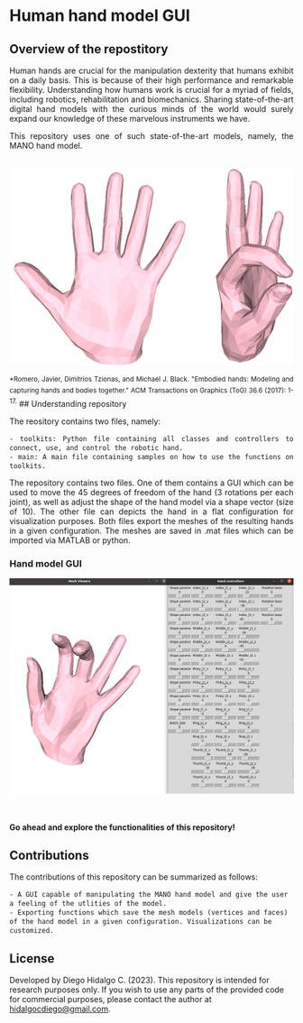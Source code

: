 # Human hand model GUI

## Overview of the repostitory
<div align="justify">
Human hands are crucial for the manipulation dexterity that humans exhibit on a daily basis. This is because of their high performance and remarkable flexibility. Understanding how humans work is crucial for a myriad of fields, including robotics, rehabilitation and biomechanics.
Sharing state-of-the-art digital hand models with the curious minds of the world would surely expand our knowledge of these marvelous instruments we have. 

This repository uses one of such state-of-the-art models, namely, the MANO hand model. 
<br />
<br /> 
<p align="center">
   <img src="/Visualizations/Hand_1.png" width="600" />
</p>
<sup> *Romero, Javier, Dimitrios Tzionas, and Michael J. Black. "Embodied hands: Modeling and capturing hands and bodies together." ACM Transactions on Graphics (ToG) 36.6 (2017): 1-17.</sup>
## Understanding repository

The reository contains two files, namely:
```
- toolkits: Python file containing all classes and controllers to connect, use, and control the robotic hand.
- main: A main file containing samples on how to use the functions on toolkits.
```
The repository contains two files. One of them contains a GUI which can be used to move the 45 degrees of freedom of the hand (3 rotations per each joint), as well as adjust the shape of the hand model via a shape vector (size of 10). The other file can depicts the hand in a flat configuration for visualization purposes. Both files export the meshes of the resulting hands in a given configuration. The meshes are saved in .mat files which can be imported via MATLAB or python. 
<br />

### Hand model GUI
<p align="center">
   <img src="/Visualizations/GUI.png" width="700" />
</p>
<br />

<br />
<strong>Go ahead and explore the functionalities of this repository!</strong>
<br />

</div>

## Contributions

The contributions of this repository can be summarized as follows:

```
- A GUI capable of manipulating the MANO hand model and give the user a feeling of the utlities of the model.
- Exporting functions which save the mesh models (vertices and faces) of the hand model in a given configuration. Visualizations can be customized.
```

## License

Developed by Diego Hidalgo C. (2023). This repository is intended for research purposes only. If you wish to use any parts of the provided code for commercial purposes, please contact the author at hidalgocdiego@gmail.com.
